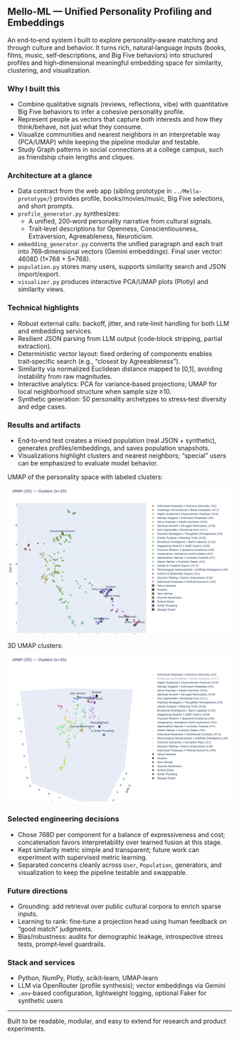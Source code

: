 ## Mello-ML — Unified Personality Profiling and Embeddings

An end‑to‑end system I built to explore personality‑aware matching and through culture and behavior. It turns rich, natural‑language inputs (books, films, music, self‑descriptions, and Big Five behaviors) into structured profiles and high‑dimensional meaningful embedding space for similarity, clustering, and visualization.


### Why I built this

- Combine qualitative signals (reviews, reflections, vibe) with quantitative Big Five behaviors to infer a cohesive personality profile.
- Represent people as vectors that capture both interests and how they think/behave, not just what they consume.
- Visualize communities and nearest neighbors in an interpretable way (PCA/UMAP) while keeping the pipeline modular and testable.
- Study Graph patterns in social connections at a college campus, such as friendship chain lengths and cliques.


### Architecture at a glance

- Data contract from the web app (sibling prototype in `../Mello-prototype/`) provides profile, books/movies/music, Big Five selections, and short prompts.
- `profile_generator.py` synthesizes:
  - A unified, 200‑word personality narrative from cultural signals.
  - Trait‑level descriptions for Openness, Conscientiousness, Extraversion, Agreeableness, Neuroticism.
- `embedding_generator.py` converts the unified paragraph and each trait into 768‑dimensional vectors (Gemini embeddings). Final user vector: 4608D (1×768 + 5×768).
- `population.py` stores many users, supports similarity search and JSON import/export.
- `visualizer.py` produces interactive PCA/UMAP plots (Plotly) and similarity views.


### Technical highlights

- Robust external calls: backoff, jitter, and rate‑limit handling for both LLM and embedding services.
- Resilient JSON parsing from LLM output (code‑block stripping, partial extraction).
- Deterministic vector layout: fixed ordering of components enables trait‑specific search (e.g., “closest by Agreeableness”).
- Similarity via normalized Euclidean distance mapped to [0,1], avoiding instability from raw magnitudes.
- Interactive analytics: PCA for variance‑based projections; UMAP for local neighborhood structure when sample size ≥10.
- Synthetic generation: 50 personality archetypes to stress‑test diversity and edge cases.


### Results and artifacts

- End‑to‑end test creates a mixed population (real JSON + synthetic), generates profiles/embeddings, and saves population snapshots.
- Visualizations highlight clusters and nearest neighbors; “special” users can be emphasized to evaluate model behavior.


UMAP of the personality space with labeled clusters:

![UMAP 2D clusters](imgs/2d.png)

3D UMAP clusters:

![UMAP 3D clusters](imgs/3d.png)


### Selected engineering decisions

- Chose 768D per component for a balance of expressiveness and cost; concatenation favors interpretability over learned fusion at this stage.
- Kept similarity metric simple and transparent; future work can experiment with supervised metric learning.
- Separated concerns cleanly across `User`, `Population`, generators, and visualization to keep the pipeline testable and swappable.


### Future directions

- Grounding: add retrieval over public cultural corpora to enrich sparse inputs.
- Learning to rank: fine‑tune a projection head using human feedback on “good match” judgments.
- Bias/robustness: audits for demographic leakage, introspective stress tests, prompt‑level guardrails.



### Stack and services

- Python, NumPy, Plotly, scikit‑learn, UMAP‑learn
- LLM via OpenRouter (profile synthesis); vector embeddings via Gemini
- `.env`‑based configuration, lightweight logging, optional Faker for synthetic users




---
Built to be readable, modular, and easy to extend for research and product experiments.


